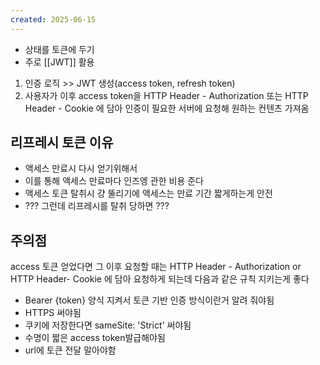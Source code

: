 ```yaml
---
created: 2025-06-15
---
```

- 상태를 토큰에 두기
- 주로 [[JWT]] 활용
1. 인증 로직 >> JWT 생성(access token, refresh token)
2. 사용자가 이후 access token을 HTTP Header - Authorization 또는 HTTP Header - Cookie 에 담아 인증이 필요한 서버에 요청해 원하는 컨텐츠 가져옴
## 리프레시 토큰 이유
- 액세스 만료시 다시 얻기위해서
- 이를 통해 액세스 만료마다 인즈엥 관한 비용 준다
- 액세스 토큰 탈취시 걍 뚤리기에 액세스는 만료 기간 짧게하는게 안전
- ??? 그런데 리프레시를 탈취 당하면 ???

## 주의점
access 토큰 얻었다면 그 이후 요청할 때는 HTTP Header - Authorization or HTTP Header- Cookie 에 담아 요청하게 되는데 다음과 같은 규칙 지키는게 좋다
- Bearer {token} 양식 지켜서 토큰 기반 인증 방식이란거 알려 줘야됨
- HTTPS 써야됨
- 쿠키에 저장한다면 sameSite: 'Strict' 써야됨
- 수명이 짧은 access token발급해야됨
- url에 토큰 전달 말아야함